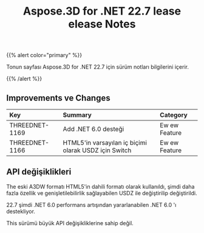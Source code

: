﻿---
title: Aspose.3D for .NET 22.7 lease elease Notes
type: docs
weight: 6
url: /tr/net/aspose-3d-for-net-22-7-release-notes/
description: To Aspose.3D for .NET 22.7 notlarını serbest bıraktı.
---
{{% alert color="primary" %}}

Tonun sayfası Aspose.3D for .NET 22.7 için sürüm notları bilgilerini içerir.

{{% /alert %}}
## **Improvements ve Changes**

|**Key**|**Summary**|**Category**|
|:- |:- |:- |
|THREEDNET-1169 |Add .NET 6.0 desteği|Ew ew Feature|
|THREEDNET-1166 |HTML5'in varsayılan iç biçimi olarak USDZ için Switch|Ew ew Feature|

## API değişiklikleri ##


The eski A3DW formatı HTML5'in dahili formatı olarak kullanıldı, şimdi daha fazla özellik ve genişletilebilirlik sağlayabilen USDZ ile değiştirilip değiştirildi.

22.7 şimdi .NET 6.0 performans artışından yararlanabilen .NET 6.0 'ı destekliyor.

This sürümü büyük API değişikliklerine sahip değil.


